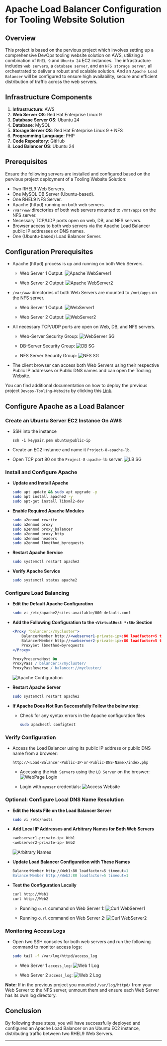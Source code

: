 # Apache Load Balancer Configuration for Tooling Website Solution

## Overview
This project is based on the pervious project which involves setting up a comprehensive DevOps tooling website solution on AWS, utilizing a combination of `RHEL 9` and `Ubuntu 24` EC2 instances. The infrastructure includes `web servers`, a `database server`, and an `NFS storage server`, all orchestrated to deliver a robust and scalable solution. And an `Apache Load Balancer` will be configured to ensure high availability, secure and efficient distribution of traffic across the web servers.

## Infrastructure Components
1. **Infrastructure**: AWS
2. **Web Server OS**: Red Hat Enterprise Linux 9
3. **Database Server OS**: Ubuntu 24
4. **Database**: MySQL
5. **Storage Server OS**: Red Hat Enterprise Linux 9 + NFS
6. **Programming Language**: PHP
7. **Code Repository**: GitHub
8. **Load Balancer OS**: Ubuntu 24

## Prerequisites

Ensure the following servers are installed and configured based on the pervious project deployment of a Tooling Website Solution:
- Two RHEL9 Web Servers.
- One MySQL DB Server (Ubuntu-based).
- One RHEL9 NFS Server.
- Apache (httpd) running on both web servers.
- `/var/www` directories of both web servers mounted to `/mnt/apps` on the NFS server.
- Necessary TCP/UDP ports open on web, DB, and NFS servers.
- Browser access to both web servers via the Apache Load Balancer public IP addresses or DNS names.
- One (Ubuntu-based) Load Balancer Server.

## Configuration Prerequisites

- Apache (httpd) process is up and running on both Web Servers.
    - Web Server 1 Output:
     ![Apache WebServer1](./images/apache-status-1.PNG)

    - Web Server 2 Output:
     ![Apache WebServer2](./images/apache-status-2.PNG)

- `/var/www` directories of both Web Servers are mounted to `/mnt/apps` on the NFS server.
    - Web Server 1 Output:
     ![WebServer1](./images/ensure-nfs-dirs-mounted-webservers.PNG)

    - Web Server 2 Output:
     ![WebServer2](./images/ensure-nfs-dirs-mounted-webservers1.PNG)

- All necessary TCP/UDP ports are open on Web, DB, and NFS servers.
    
    - Web-Server Security Group:
     ![WebServer SG](./images/web-sg.PNG)

    - DB-Server Security Group:
     ![DB SG](./images/database-sg.PNG)

    - NFS Server Security Group:
     ![NFS SG](./images/nfs-sg.PNG)

- The client browser can access both Web Servers using their respective Public IP addresses or Public DNS names and can open the Tooling Website.

You can find additional documentation on how to deploy the previous project `Devops-Tooling-Website` by clicking this [Link](../DevOps-Tooling-Website-Solution/).


## Configure Apache as a Load Balancer

### Create an Ubuntu Server EC2 Instance On AWS
- SSH into the instance
  
    ```
    ssh -i keypair.pem ubuntu@public-ip
    ```

- Create an EC2 instance and name it `Project-8-apache-lb`.
- Open TCP port 80 on the `Project-8-apache-lb` server.
  ![LB SG](./images/LB-sg.PNG)

### Install and Configure Apache

- **Update and Install Apache**
    ```sh
    sudo apt update && sudo apt upgrade -y
    sudo apt install apache2 -y
    sudo apt-get install libxml2-dev
    ```

- **Enable Required Apache Modules**
    ```sh
    sudo a2enmod rewrite
    sudo a2enmod proxy
    sudo a2enmod proxy_balancer
    sudo a2enmod proxy_http
    sudo a2enmod headers
    sudo a2enmod lbmethod_byrequests
    ```

- **Restart Apache Service**
    ```sh
    sudo systemctl restart apache2
    ```

- **Verify Apache Service**
    ```sh
    sudo systemctl status apache2
    ```

### Configure Load Balancing

- **Edit the Default Apache Configuration**
    ```sh
    sudo vi /etc/apache2/sites-available/000-default.conf
    ```

- **Add the Following Configuration to the `<VirtualHost *:80>` Section**
    ```apache
    <Proxy "balancer://mycluster">
        BalancerMember http://<webserver1-private-ip>:80 loadfactor=5 timeout=1
        BalancerMember http://<webserver2-private-ip>:80 loadfactor=5 timeout=1
        ProxySet lbmethod=byrequests
    </Proxy>

    ProxyPreserveHost On
    ProxyPass / balancer://mycluster/
    ProxyPassReverse / balancer://mycluster/
    ```
    ![Apache Configuration](./images/add-apache-config-virtual-host.PNG)

- **Restart Apache Server**
    ```sh
    sudo systemctl restart apache2
    ```

- **If Apache Does Not Run Successfully Follow the below step**:
   - Check for any syntax errors in the Apache configuration files
        ```sh
        sudo apachectl configtest
        ```

### Verify Configuration

- Access the Load Balancer using its public IP address or public DNS name from a browser:
    ```
    http://<Load-Balancer-Public-IP-or-Public-DNS-Name>/index.php
    ```
  - Accessing the `Web Servers` using the `LB Server` on the broswer:
   ![WebPage Login](./images/lb-public-ip-accessing-tooling-website-1.PNG)

  - Login with `myuser` credentials:
   ![Access Website](./images/login-on-lb-public-ip.PNG)   

### Optional: Configure Local DNS Name Resolution

- **Edit the Hosts File on the Load Balancer Server**
    ```sh
    sudo vi /etc/hosts
    ```

- **Add Local IP Addresses and Arbitrary Names for Both Web Servers**
    ```sh
    <webserver1-private-ip> Web1
    <webserver2-private-ip> Web2
    ```
    ![Arbitrary Names](./images/arbitrary-names-web-servers.PNG)

- **Update Load Balancer Configuration with These Names**
    ```apache
    BalancerMember http://Web1:80 loadfactor=5 timeout=1
    BalancerMember http://Web2:80 loadfactor=5 timeout=1
    ```

- **Test the Configuration Locally**
    ```sh
    curl http://Web1
    curl http://Web2
    ```
    - Running `curl` command on Web Server 1:
     ![Curl WebServer1](./images/curl-web1.PNG)

    - Running `curl` command on Web Server 2:
     ![Curl WebServer2](./images/curl-web2.PNG)

### Monitoring Access Logs

- Open two SSH consoles for both web servers and run the following command to monitor access logs:
    ```sh
    sudo tail -f /var/log/httpd/access_log
    ```
    - Web Server 1 `access_log`:
     ![Web 1 Log](./images/access-log-first-server.PNG)

    - Web Server 2 `access_log`:
     ![Web 2 Log](./images/access-log-second-server.PNG) 

**Note:** If in the previous project you mounted `/var/log/httpd/` from your Web Server to the NFS server, unmount them and ensure each Web Server has its own log directory.

## Conclusion

By following these steps, you will have successfully deployed and configured an Apache Load Balancer on an Ubuntu EC2 instance, distributing traffic between two RHEL9 Web Servers.

---